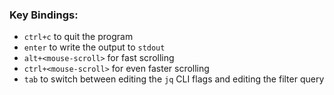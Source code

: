 ### Key Bindings:
- `ctrl+c` to quit the program
- `enter` to write the output to `stdout`
- `alt+<mouse-scroll>` for fast scrolling
- `ctrl+<mouse-scroll>` for even faster scrolling
- `tab` to switch between editing the `jq` CLI flags and editing the filter query
